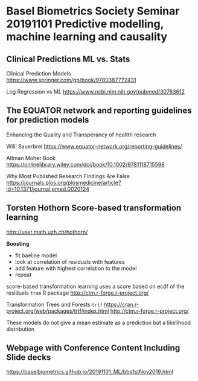 
# Basel Biometrics Society Seminar 20191101 Predictive modelling, machine learning and causality

## Clinical Predictions ML vs. Stats
Clinical Prediction Models
https://www.springer.com/gp/book/9780387772431

Log Regression vs ML
https://www.ncbi.nlm.nih.gov/pubmed/30763612

## The EQUATOR network and reporting guidelines for prediction models
Enhancing the Quality and Transperancy of healtth research

 Willi Sauerbrei
 https://www.equator-network.org/reporting-guidelines/
 
 Altman Moher Book
 https://onlinelibrary.wiley.com/doi/book/10.1002/9781118715598
 
 Why Most Published Research Findings Are False
 https://journals.plos.org/plosmedicine/article?id=10.1371/journal.pmed.0020124
 
 
 ## Torsten Hothorn Score-based transformation learning
 
 http://user.math.uzh.ch/hothorn/
 
 **Boosting**  
 - fit baeline model
 - look at correlation of residuals with features
 - add feature with highest correlation to the model
 - repeat
 
 score-based transformation learning uses a score based on ecdf of the residuals
 `tram` R package http://ctm.r-forge.r-project.org/
 
 Transformation Trees and Forests `trtf`
 https://cran.r-project.org/web/packages/trtf/index.html
 http://ctm.r-forge.r-project.org/
 
 These models do not give a mean estimate as a prediction but a likelihood distribution

## Webpage with Conference Content Including Slide decks

https://baselbiometrics.github.io/20191101_ML/bbs1stNov2019.html
